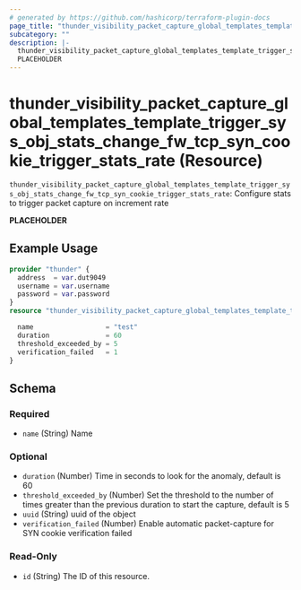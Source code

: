 ```yaml
---
# generated by https://github.com/hashicorp/terraform-plugin-docs
page_title: "thunder_visibility_packet_capture_global_templates_template_trigger_sys_obj_stats_change_fw_tcp_syn_cookie_trigger_stats_rate Resource - terraform-provider-thunder"
subcategory: ""
description: |-
  thunder_visibility_packet_capture_global_templates_template_trigger_sys_obj_stats_change_fw_tcp_syn_cookie_trigger_stats_rate: Configure stats to trigger packet capture on increment rate
  PLACEHOLDER
---
```


# thunder_visibility_packet_capture_global_templates_template_trigger_sys_obj_stats_change_fw_tcp_syn_cookie_trigger_stats_rate (Resource)

`thunder_visibility_packet_capture_global_templates_template_trigger_sys_obj_stats_change_fw_tcp_syn_cookie_trigger_stats_rate`: Configure stats to trigger packet capture on increment rate

__PLACEHOLDER__

## Example Usage

```terraform
provider "thunder" {
  address  = var.dut9049
  username = var.username
  password = var.password
}
resource "thunder_visibility_packet_capture_global_templates_template_trigger_sys_obj_stats_change_fw_tcp_syn_cookie_trigger_stats_rate" "thunder_visibility_packet_capture_global_templates_template_trigger_sys_obj_stats_change_fw_tcp_syn_cookie_trigger_stats_rate" {

  name                  = "test"
  duration              = 60
  threshold_exceeded_by = 5
  verification_failed   = 1
}
```

<!-- schema generated by tfplugindocs -->
## Schema

### Required

- `name` (String) Name

### Optional

- `duration` (Number) Time in seconds to look for the anomaly, default is 60
- `threshold_exceeded_by` (Number) Set the threshold to the number of times greater than the previous duration to start the capture, default is 5
- `uuid` (String) uuid of the object
- `verification_failed` (Number) Enable automatic packet-capture for SYN cookie verification failed

### Read-Only

- `id` (String) The ID of this resource.


